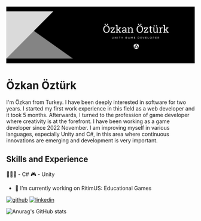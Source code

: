 
![Unity Game Developer](https://github.com/13ozkan/13ozkan/blob/main/Black%20Modern%20Personal%20LinkedIn%20Banner.png)

# Özkan Öztürk
I'm Özkan from Turkey. I have been deeply interested in software for two years. I started my first work experience in this field as a web developer and it took 5 months. Afterwards, I turned to the profession of game developer where creativity is at the forefront. I have been working as a game developer since 2022 November. I am improving myself in various languages, especially Unity and C#, in this area where continuous innovations are emerging and development is very important.


## Skills and Experience

🧑🏻‍💻 - C#
🎮 - Unity


- 🔭 I’m currently working on RitimUS: Educational Games 


[<img src='https://cdn.jsdelivr.net/npm/simple-icons@3.0.1/icons/github.svg' alt='github' height='40'>](https://github.com/13ozkan)  [<img src='https://cdn.jsdelivr.net/npm/simple-icons@3.0.1/icons/linkedin.svg' alt='linkedin' height='40'>](https://www.linkedin.com/in/13ozkanozturk/)  





![Anurag's GitHub stats](https://github-readme-stats.vercel.app/api?username=13ozkan&theme=vue&show_icons=true)
